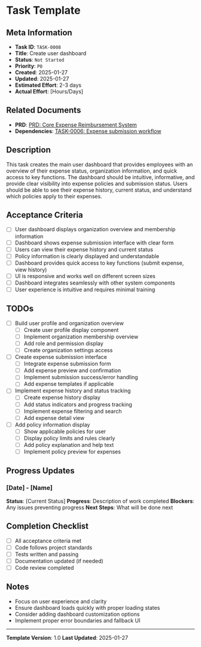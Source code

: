 # Task Template

## Meta Information

- **Task ID**: `TASK-0008`
- **Title**: Create user dashboard
- **Status**: `Not Started`
- **Priority**: `P0`
- **Created**: 2025-01-27
- **Updated**: 2025-01-27
- **Estimated Effort**: 2-3 days
- **Actual Effort**: [Hours/Days]

## Related Documents

- **PRD**: [PRD: Core Expense Reimbursement System](../product/prd-main.md)
- **Dependencies**: [TASK-0006: Expense submission workflow](task-0006-expense-submission-workflow.md)

## Description

This task creates the main user dashboard that provides employees with an overview of their expense status, organization information, and quick access to key functions. The dashboard should be intuitive, informative, and provide clear visibility into expense policies and submission status. Users should be able to see their expense history, current status, and understand which policies apply to their expenses.

## Acceptance Criteria

- [ ] User dashboard displays organization overview and membership information
- [ ] Dashboard shows expense submission interface with clear form
- [ ] Users can view their expense history and current status
- [ ] Policy information is clearly displayed and understandable
- [ ] Dashboard provides quick access to key functions (submit expense, view history)
- [ ] UI is responsive and works well on different screen sizes
- [ ] Dashboard integrates seamlessly with other system components
- [ ] User experience is intuitive and requires minimal training

## TODOs

- [ ] Build user profile and organization overview
  - [ ] Create user profile display component
  - [ ] Implement organization membership overview
  - [ ] Add role and permission display
  - [ ] Create organization settings access
- [ ] Create expense submission interface
  - [ ] Integrate expense submission form
  - [ ] Add expense preview and confirmation
  - [ ] Implement submission success/error handling
  - [ ] Add expense templates if applicable
- [ ] Implement expense history and status tracking
  - [ ] Create expense history display
  - [ ] Add status indicators and progress tracking
  - [ ] Implement expense filtering and search
  - [ ] Add expense detail view
- [ ] Add policy information display
  - [ ] Show applicable policies for user
  - [ ] Display policy limits and rules clearly
  - [ ] Add policy explanation and help text
  - [ ] Implement policy preview for expenses

## Progress Updates

### [Date] - [Name]
**Status**: [Current Status]
**Progress**: Description of work completed
**Blockers**: Any issues preventing progress
**Next Steps**: What will be done next

## Completion Checklist

- [ ] All acceptance criteria met
- [ ] Code follows project standards
- [ ] Tests written and passing
- [ ] Documentation updated (if needed)
- [ ] Code review completed

## Notes

- Focus on user experience and clarity
- Ensure dashboard loads quickly with proper loading states
- Consider adding dashboard customization options
- Implement proper error boundaries and fallback UI

---

**Template Version**: 1.0
**Last Updated**: 2025-01-27
